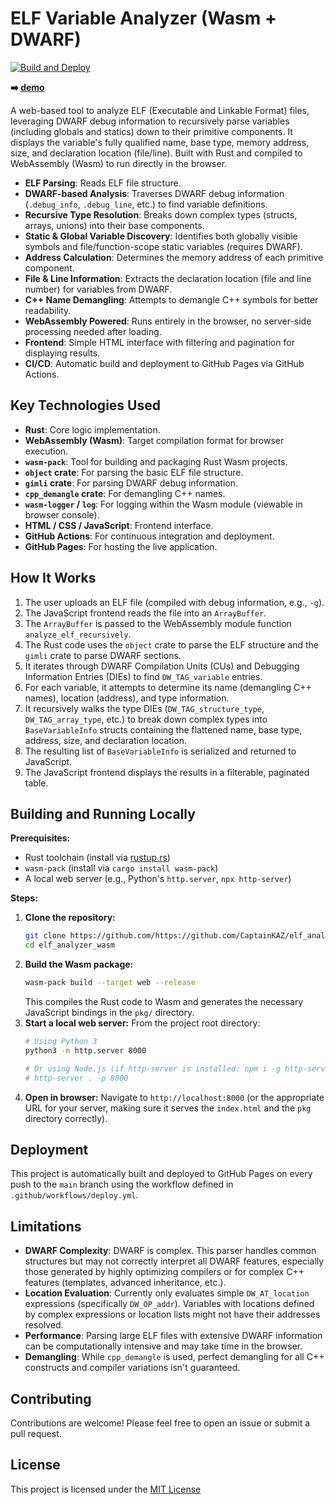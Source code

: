 # ELF Variable Analyzer (Wasm + DWARF)

[![Build and Deploy](https://github.com/CaptainKAZ/elf_analyzer_wasm/actions/workflows/deploy.yml/badge.svg)](https://github.com/CaptainKAZ/elf_analyzer_wasm/actions/workflows/deploy.yml) 

**➡️ [demo](https://captainkaz.github.io/elf_analyzer_wasm/)**

A web-based tool to analyze ELF (Executable and Linkable Format) files, leveraging DWARF debug information to recursively parse variables (including globals and statics) down to their primitive components. It displays the variable's fully qualified name, base type, memory address, size, and declaration location (file/line). Built with Rust and compiled to WebAssembly (Wasm) to run directly in the browser.


* **ELF Parsing**: Reads ELF file structure.
* **DWARF-based Analysis**: Traverses DWARF debug information (`.debug_info`, `.debug_line`, etc.) to find variable definitions.
* **Recursive Type Resolution**: Breaks down complex types (structs, arrays, unions) into their base components.
* **Static & Global Variable Discovery**: Identifies both globally visible symbols and file/function-scope static variables (requires DWARF).
* **Address Calculation**: Determines the memory address of each primitive component.
* **File & Line Information**: Extracts the declaration location (file and line number) for variables from DWARF.
* **C++ Name Demangling**: Attempts to demangle C++ symbols for better readability.
* **WebAssembly Powered**: Runs entirely in the browser, no server-side processing needed after loading.
* **Frontend**: Simple HTML interface with filtering and pagination for displaying results.
* **CI/CD**: Automatic build and deployment to GitHub Pages via GitHub Actions.

## Key Technologies Used

* **Rust**: Core logic implementation.
* **WebAssembly (Wasm)**: Target compilation format for browser execution.
* **`wasm-pack`**: Tool for building and packaging Rust Wasm projects.
* **`object` crate**: For parsing the basic ELF file structure.
* **`gimli` crate**: For parsing DWARF debug information.
* **`cpp_demangle` crate**: For demangling C++ names.
* **`wasm-logger` / `log`**: For logging within the Wasm module (viewable in browser console).
* **HTML / CSS / JavaScript**: Frontend interface.
* **GitHub Actions**: For continuous integration and deployment.
* **GitHub Pages**: For hosting the live application.

## How It Works

1.  The user uploads an ELF file (compiled with debug information, e.g., `-g`).
2.  The JavaScript frontend reads the file into an `ArrayBuffer`.
3.  The `ArrayBuffer` is passed to the WebAssembly module function `analyze_elf_recursively`.
4.  The Rust code uses the `object` crate to parse the ELF structure and the `gimli` crate to parse DWARF sections.
5.  It iterates through DWARF Compilation Units (CUs) and Debugging Information Entries (DIEs) to find `DW_TAG_variable` entries.
6.  For each variable, it attempts to determine its name (demangling C++ names), location (address), and type information.
7.  It recursively walks the type DIEs (`DW_TAG_structure_type`, `DW_TAG_array_type`, etc.) to break down complex types into `BaseVariableInfo` structs containing the flattened name, base type, address, size, and declaration location.
8.  The resulting list of `BaseVariableInfo` is serialized and returned to JavaScript.
9.  The JavaScript frontend displays the results in a filterable, paginated table.

## Building and Running Locally

**Prerequisites:**

* Rust toolchain (install via [rustup.rs](https://rustup.rs/))
* `wasm-pack` (install via `cargo install wasm-pack`)
* A local web server (e.g., Python's `http.server`, `npx http-server`)

**Steps:**

1.  **Clone the repository:**
    ```bash
    git clone https://github.com/https://github.com/CaptainKAZ/elf_analyzer_wasm.git
    cd elf_analyzer_wasm
    ```
2.  **Build the Wasm package:**
    ```bash
    wasm-pack build --target web --release
    ```
    This compiles the Rust code to Wasm and generates the necessary JavaScript bindings in the `pkg/` directory.
3.  **Start a local web server:**
    From the project root directory:
    ```bash
    # Using Python 3
    python3 -m http.server 8000

    # Or using Node.js (if http-server is installed: npm i -g http-server)
    # http-server . -p 8000
    ```
4.  **Open in browser:**
    Navigate to `http://localhost:8000` (or the appropriate URL for your server, making sure it serves the `index.html` and the `pkg` directory correctly).

## Deployment

This project is automatically built and deployed to GitHub Pages on every push to the `main` branch using the workflow defined in `.github/workflows/deploy.yml`.

## Limitations

* **DWARF Complexity**: DWARF is complex. This parser handles common structures but may not correctly interpret all DWARF features, especially those generated by highly optimizing compilers or for complex C++ features (templates, advanced inheritance, etc.).
* **Location Evaluation**: Currently only evaluates simple `DW_AT_location` expressions (specifically `DW_OP_addr`). Variables with locations defined by complex expressions or location lists might not have their addresses resolved.
* **Performance**: Parsing large ELF files with extensive DWARF information can be computationally intensive and may take time in the browser.
* **Demangling**: While `cpp_demangle` is used, perfect demangling for all C++ constructs and compiler variations isn't guaranteed.

## Contributing

Contributions are welcome! Please feel free to open an issue or submit a pull request.

## License

This project is licensed under the [MIT License](LICENSE-MIT.txt)